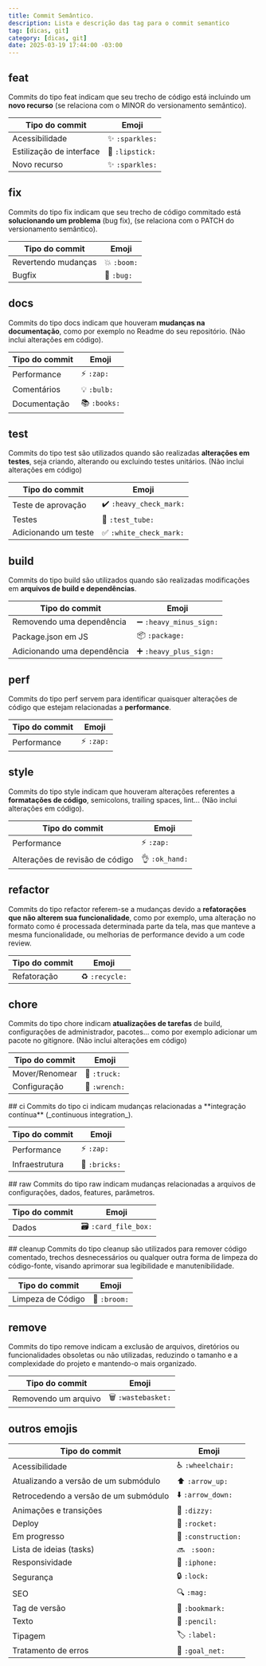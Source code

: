```yaml
---
title: Commit Semântico.
description: Lista e descrição das tag para o commit semantico
tag: [dicas, git]
category: [dicas, git]
date: 2025-03-19 17:44:00 -03:00
---
```


## feat

Commits do tipo feat indicam que seu trecho de código está incluindo um **novo recurso** (se relaciona com o MINOR do
versionamento semântico).

<table>
    <thead>
        <tr>
            <th>Tipo do commit</th>
            <th>Emoji</th>
        </tr>
    </thead>
    <tbody>
        <tr>
            <td>Acessibilidade</td>
            <td>✨ <code>:sparkles:</code></td>
        </tr>
        <tr>
            <td>Estilização de interface</td>
            <td>💄 <code>:lipstick:</code></td>
        </tr>
        <tr>
            <td>Novo recurso</td>
            <td>✨ <code>:sparkles:</code></td>
        </tr>
    </tbody>
</table>

## fix

Commits do tipo fix indicam que seu trecho de código commitado está **solucionando um problema** (bug fix), (se
relaciona com o PATCH do versionamento semântico).

<table>
    <thead>
        <tr>
            <th>Tipo do commit</th>
            <th>Emoji</th>
        </tr>
    </thead>
    <tbody>
        <tr>
            <td>Revertendo mudanças</td>
            <td>💥 <code>:boom:</code></td>
        </tr>
        <tr>
            <td>Bugfix</td>
            <td>🐛 <code>:bug:</code></td>
        </tr>
    </tbody>
</table>

## docs

Commits do tipo docs indicam que houveram **mudanças na documentação**, como por exemplo no Readme do seu repositório.
(Não inclui alterações em código).

<table>
    <thead>
        <tr>
            <th>Tipo do commit</th>
            <th>Emoji</th>
        </tr>
    </thead>
    <tbody>
        <tr>
            <td>Performance</td>
            <td>⚡ <code>:zap:</code></td>
        </tr>
        <tr>
            <td>Comentários</td>
            <td>💡 <code>:bulb:</code></td>
        </tr>
        <tr>
            <td>Documentação</td>
            <td>📚 <code>:books:</code></td>
        </tr>
    </tbody>
</table>

## test

Commits do tipo test são utilizados quando são realizadas **alterações em testes**, seja criando, alterando ou excluindo
testes unitários. (Não inclui alterações em código)

<table>
    <thead>
        <tr>
            <th>Tipo do commit</th>
            <th>Emoji</th>
        </tr>
    </thead>
    <tbody>
        <tr>
            <td>Teste de aprovação</td>
            <td>✔️ <code>:heavy_check_mark:</code></td>
        </tr>
        <tr>
            <td>Testes</td>
            <td>🧪 <code>:test_tube:</code></td>
        </tr>
        <tr>
            <td>Adicionando um teste</td>
            <td>✅ <code>:white_check_mark:</code></td>
        </tr>
    </tbody>
</table>

## build

Commits do tipo build são utilizados quando são realizadas modificações em **arquivos de build e dependências**.

<table>
    <thead>
        <tr>
            <th>Tipo do commit</th>
            <th>Emoji</th>
        </tr>
    </thead>
    <tbody>
        <tr>
            <td>Removendo uma dependência</td>
            <td>➖ <code>:heavy_minus_sign:</code></td>
        </tr>
        <tr>
            <td>Package.json em JS</td>
            <td>📦 <code>:package:</code></td>
        </tr>
        <tr>
            <td>Adicionando uma dependência</td>
            <td>➕ <code>:heavy_plus_sign:</code></td>
        </tr>
    </tbody>
</table>

## perf

Commits do tipo perf servem para identificar quaisquer alterações de código que estejam relacionadas a **performance**.

<table>
    <thead>
        <tr>
            <th>Tipo do commit</th>
            <th>Emoji</th>
        </tr>
    </thead>
    <tbody>
        <td>Performance</td>
        <td>⚡ <code>:zap:</code></td>
    </tbody>
</table>

## style

Commits do tipo style indicam que houveram alterações referentes a **formatações de código**, semicolons, trailing
spaces, lint... (Não inclui alterações em código).

<table>
    <thead>
        <tr>
            <th>Tipo do commit</th>
            <th>Emoji</th>
        </tr>
    </thead>
    <tbody>
        <tr>
            <td>Performance</td>
            <td>⚡ <code>:zap:</code></td>
        </tr>
        <tr>
            <td>Alterações de revisão de código</td>
            <td>👌 <code>:ok_hand:</code></td>
        </tr>
    </tbody>
</table>

## refactor

Commits do tipo refactor referem-se a mudanças devido a **refatorações que não alterem sua funcionalidade**, como por
exemplo, uma alteração no formato como é processada determinada parte da tela, mas que manteve a mesma funcionalidade,
ou melhorias de performance devido a um code review.

<table>
    <thead>
        <tr>
            <th>Tipo do commit</th>
            <th>Emoji</th>
        </tr>
    </thead>
    <tbody>
        <td>Refatoração</td>
        <td>♻️ <code>:recycle:</code></td>
    </tbody>
</table>

## chore

Commits do tipo chore indicam **atualizações de tarefas** de build, configurações de administrador, pacotes... como por
exemplo adicionar um pacote no gitignore. (Não inclui alterações em código)

<table>
    <thead>
        <tr>
            <th>Tipo do commit</th>
            <th>Emoji</th>
        </tr>
    </thead>
    <tbody>
        <tr>
            <td>Mover/Renomear</td>
            <td>🚚 <code>:truck:</code></td>
        </tr>
        <tr>
            <td>Configuração</td>
            <td>🔧 <code>:wrench:</code></td>
        </tr>
    </tbody>
</table>
## ci
Commits do tipo ci indicam mudanças relacionadas a **integração contínua** (_continuous integration_).
<table>
    <thead>
        <tr>
            <th>Tipo do commit</th>
            <th>Emoji</th>
        </tr>
    </thead>
    <tbody>
        <tr>
            <td>Performance</td>
            <td>⚡ <code>:zap:</code></td>
        </tr>
        <tr>
            <td>Infraestrutura</td>
            <td>🧱 <code>:bricks:</code></td>
        </tr>
    </tbody>
</table>
## raw
Commits do tipo raw indicam mudanças relacionadas a arquivos de configurações, dados, features, parâmetros.
<table>
    <thead>
        <tr>
            <th>Tipo do commit</th>
            <th>Emoji</th>
        </tr>
    </thead>
    <tbody>
        <tr>
            <td>Dados</td>
            <td>🗃️ <code>:card_file_box:</code></td>
        </tr>
    </tbody>
</table>
## cleanup
Commits do tipo cleanup são utilizados para remover código comentado, trechos desnecessários ou qualquer outra forma de
limpeza do código-fonte, visando aprimorar sua legibilidade e manutenibilidade.
<table>
    <thead>
        <tr>
            <th>Tipo do commit</th>
            <th>Emoji</th>
        </tr>
    </thead>
    <tbody>
        <td>Limpeza de Código</td>
        <td>🧹 <code>:broom:</code></td>
    </tbody>
</table>

## remove

Commits do tipo remove indicam a exclusão de arquivos, diretórios ou funcionalidades obsoletas ou não utilizadas,
reduzindo o tamanho e a complexidade do projeto e mantendo-o mais organizado.

<table>
    <thead>
        <tr>
            <th>Tipo do commit</th>
            <th>Emoji</th>
        </tr>
    </thead>
    <tbody>
        <tr>
            <td>Removendo um arquivo</td>
            <td>🗑️ <code>:wastebasket:</code></td>
        </tr>
    </tbody>
</table>

## outros emojis

<table>
    <thead>
        <tr>
            <th>Tipo do commit</th>
            <th>Emoji</th>
        </tr>
    </thead>
    <tbody>
        <tr>
            <td>Acessibilidade</td>
            <td>♿ <code>:wheelchair:</code></td>
        </tr>
        <tr>
            <td>Atualizando a versão de um submódulo</td>
            <td>⬆️ <code>:arrow_up:</code></td>
        </tr>
        <tr>
            <td>Retrocedendo a versão de um submódulo</td>
            <td>⬇️ <code>:arrow_down:</code></td>
        </tr>
        <tr>
            <td>Animações e transições</td>
            <td>💫 <code>:dizzy:</code></td>
        </tr>
        <tr>
            <td>Deploy</td>
            <td>🚀 <code>:rocket:</code></td>
        </tr>
        <tr>
            <td>Em progresso</td>
            <td>🚧 <code>:construction:</code></td>
        </tr>
        <tr>
            <td>Lista de ideias (tasks)</td>
            <td>🔜 <code> :soon: </code></td>
        </tr>
        <tr>
            <td>Responsividade</td>
            <td>📱 <code>:iphone:</code></td>
        </tr>
        <tr>
            <td>Segurança</td>
            <td>🔒️ <code>:lock:</code></td>
        </tr>
        <tr>
            <td>SEO</td>
            <td>🔍️ <code>:mag:</code></td>
        </tr>
        <tr>
            <td>Tag de versão</td>
            <td>🔖 <code>:bookmark:</code></td>
        </tr>
        <tr>
            <td>Texto</td>
            <td>📝 <code>:pencil:</code></td>
        </tr>
        <tr>
            <td>Tipagem</td>
            <td>🏷️ <code>:label:</code></td>
        </tr>
        <tr>
            <td>Tratamento de erros</td>
            <td>🥅 <code>:goal_net:</code></td>
        </tr>
    </tbody>
</table>